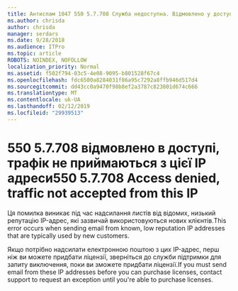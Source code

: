 ```yaml
---
title: Антиспам 1047 550 5.7.708 Служба недоступна. Відмовлено у доступі, трафік не приймаються у з цієї IP адреси
ms.author: chrisda
author: chrisda
manager: serdars
ms.date: 9/28/2018
ms.audience: ITPro
ms.topic: article
ROBOTS: NOINDEX, NOFOLLOW
localization_priority: Normal
ms.assetid: f502f794-03c5-4e08-9095-b801528f67c4
ms.openlocfilehash: fdc6500a8284031f86a95c7292a8ffb946d517d4
ms.sourcegitcommit: dd43cc0a9470f98b8ef2a3787c823801d674c666
ms.translationtype: MT
ms.contentlocale: uk-UA
ms.lasthandoff: 02/12/2019
ms.locfileid: "29939513"
---
```

# <a name="550-57708-access-denied-traffic-not-accepted-from-this-ip"></a><span data-ttu-id="90afe-103">550 5.7.708 відмовлено в доступі, трафік не приймаються з цієї IP адреси</span><span class="sxs-lookup"><span data-stu-id="90afe-103">550 5.7.708 Access denied, traffic not accepted from this IP</span></span>

<span data-ttu-id="90afe-104">Ця помилка виникає під час надсилання листів від відомих, низький репутацію IP-адрес, які зазвичай використовуються нових клієнтів.</span><span class="sxs-lookup"><span data-stu-id="90afe-104">This error occurs when sending email from known, low reputation IP addresses that are typically used by new customers.</span></span>
  
<span data-ttu-id="90afe-105">Якщо потрібно надсилати електронною поштою з цих IP-адрес, перш ніж ви можете придбати ліцензії, зверніться до служби підтримки для запиту виключення, поки ви зможете придбати ліцензії.</span><span class="sxs-lookup"><span data-stu-id="90afe-105">If you must send email from these IP addresses before you can purchase licenses, contact support to request an exception until you're able to purchase licenses.</span></span>
  

